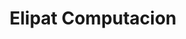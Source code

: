 ---
title: "Elipat Computacion"
url: /ciudad-autonoma-de-buenos-aires/elipat-computacion/
shop: Computer
---